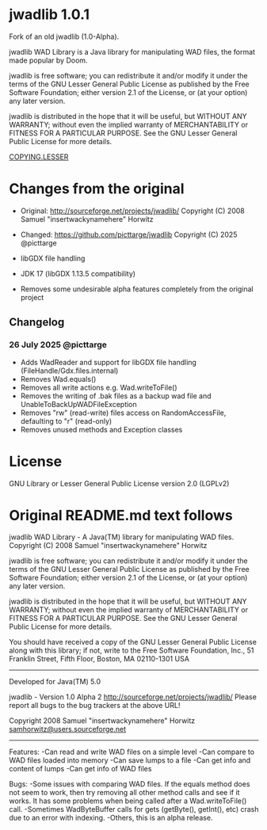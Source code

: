 # jwadlib 1.0.1

Fork of an old jwadlib (1.0-Alpha).

jwadlib WAD Library is a Java library for manipulating WAD files, the format made popular by Doom.

jwadlib is free software; you can redistribute it and/or
modify it under the terms of the GNU Lesser General Public
License as published by the Free Software Foundation; either
version 2.1 of the License, or (at your option) any later version.

jwadlib is distributed in the hope that it will be useful,
but WITHOUT ANY WARRANTY; without even the implied warranty of
MERCHANTABILITY or FITNESS FOR A PARTICULAR PURPOSE.  See the GNU
Lesser General Public License for more details.

[COPYING.LESSER](license/COPYING.LESSER)

# Changes from the original
* Original: http://sourceforge.net/projects/jwadlib/ Copyright (C) 2008 Samuel "insertwackynamehere" Horwitz
* Changed: https://github.com/picttarge/jwadlib Copyright (C) 2025 @picttarge


* libGDX file handling
* JDK 17 (libGDX 1.13.5 compatibility)
* Removes some undesirable alpha features completely from the original project

## Changelog

### 26 July 2025 @picttarge

* Adds WadReader and support for libGDX file handling (FileHandle/Gdx.files.internal)
* Removes Wad.equals()
* Removes all write actions e.g. Wad.writeToFile()
* Removes the writing of .bak files as a backup wad file and UnableToBackUpWADFileException
* Removes "rw" (read-write) files access on RandomAccessFile, defaulting to "r" (read-only)
* Removes unused methods and Exception classes

# License
GNU Library or Lesser General Public License version 2.0 (LGPLv2)

# Original README.md text follows

jwadlib WAD Library - A Java(TM) library for manipulating WAD files.
Copyright (C) 2008 Samuel "insertwackynamehere" Horwitz

jwadlib is free software; you can redistribute it and/or
modify it under the terms of the GNU Lesser General Public
License as published by the Free Software Foundation; either
version 2.1 of the License, or (at your option) any later version.

jwadlib is distributed in the hope that it will be useful,
but WITHOUT ANY WARRANTY; without even the implied warranty of
MERCHANTABILITY or FITNESS FOR A PARTICULAR PURPOSE.  See the GNU
Lesser General Public License for more details.

You should have received a copy of the GNU Lesser General Public
License along with this library; if not, write to the Free Software
Foundation, Inc., 51 Franklin Street, Fifth Floor, Boston, MA  02110-1301  USA

--------------------------------------------------------------------------------

Developed for Java(TM) 5.0

jwadlib - Version 1.0 Alpha 2
<http://sourceforge.net/projects/jwadlib/>
Please report all bugs to the bug trackers at the above URL!

Copyright 2008 Samuel "insertwackynamehere" Horwitz
<samhorwitz@users.sourceforge.net>

--------------------------------------------------------------------------------

Features:
-Can read and write WAD files on a simple level
-Can compare to WAD files loaded into memory
-Can save lumps to a file
-Can get info and content of lumps
-Can get info of WAD files

Bugs:
-Some issues with comparing WAD files. If the equals method does not seem to
work, then try removing all other method calls and see if it works. It has
some problems when being called after a Wad.writeToFile() call.
-Sometimes WadByteBuffer calls for gets (getByte(), getInt(), etc) crash due to
an error with indexing.
-Others, this is an alpha release.